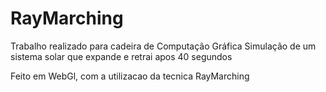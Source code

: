 # RayMarching
Trabalho realizado para cadeira de Computação Gráfica
Simulação de um sistema solar que expande e retrai apos 40 segundos

Feito em WebGl, com a utilizacao da tecnica RayMarching
